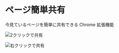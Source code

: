 # ページ簡単共有
今見ているページを簡単に共有できる Chrome 拡張機能

![2クリックで共有](https://user-images.githubusercontent.com/75155258/131208503-fce1ef0d-bc9d-4d2f-9382-7e8bf335dc11.png)

![右クリックで共有](https://user-images.githubusercontent.com/75155258/131208510-d79bf097-722b-4678-9123-caa7a6335b8d.png)
